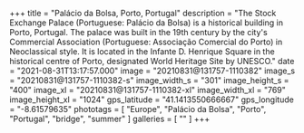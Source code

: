 +++
title = "Palácio da Bolsa, Porto, Portugal"
description = "The Stock Exchange Palace (Portuguese: Palácio da Bolsa) is a historical building in Porto, Portugal. The palace was built in the 19th century by the city's Commercial Association (Portuguese: Associação Comercial do Porto) in Neoclassical style. It is located in the Infante D. Henrique Square in the historical centre of Porto, designated World Heritage Site by UNESCO."
date = "2021-08-31T13:17:57.000"
image = "20210831@131757-1110382"
image_s = "20210831@131757-1110382-s"
image_width_s = "301"
image_height_s = "400"
image_xl = "20210831@131757-1110382-xl"
image_width_xl = "769"
image_height_xl = "1024"
gps_latitude = "41.1413550666667"
gps_longitude = "-8.61579635"
phototags = [ "Europe", "Palácio da Bolsa", "Porto", "Portugal", "bridge", "summer" ]
galleries = [ "" ]
+++
